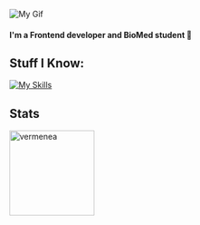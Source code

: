 

![My Gif](https://media1.giphy.com/media/v1.Y2lkPTc5MGI3NjExNjFtNzJjYWhvMzczNnJrb2czbmxjd2w0bGF6a3A1NjVzdTI2cWR2cyZlcD12MV9pbnRlcm5hbF9naWZfYnlfaWQmY3Q9Zw/xTiIzJSKB4l7xTouE8/giphy.webp)

<h4>I'm a Frontend developer and BioMed student 🖤</h4>

## Stuff I Know:

<p align="left">
  <a href="https://skillicons.dev">
    <img src="https://skillicons.dev/icons?i=react,nextjs,git,figma,mysql,r,py" alt="My Skills" />
  </a>
</p>

## Stats

<span>
<img  height="150px" src="https://github-readme-stats.vercel.app/api/top-langs?username=vermenea&show_icons=true&locale=en&layout=compact&theme=transparent" alt="vermenea" /> 
</span>

